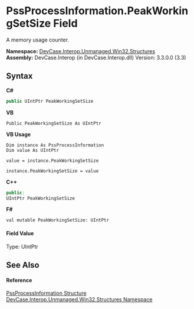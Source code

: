 # PssProcessInformation.PeakWorkingSetSize Field
 

A memory usage counter.

**Namespace:**&nbsp;<a href="N_DevCase_Interop_Unmanaged_Win32_Structures">DevCase.Interop.Unmanaged.Win32.Structures</a><br />**Assembly:**&nbsp;DevCase.Interop (in DevCase.Interop.dll) Version: 3.3.0.0 (3.3)

## Syntax

**C#**<br />
``` C#
public UIntPtr PeakWorkingSetSize
```

**VB**<br />
``` VB
Public PeakWorkingSetSize As UIntPtr
```

**VB Usage**<br />
``` VB Usage
Dim instance As PssProcessInformation
Dim value As UIntPtr

value = instance.PeakWorkingSetSize

instance.PeakWorkingSetSize = value
```

**C++**<br />
``` C++
public:
UIntPtr PeakWorkingSetSize
```

**F#**<br />
``` F#
val mutable PeakWorkingSetSize: UIntPtr
```


#### Field Value
Type: UIntPtr

## See Also


#### Reference
<a href="T_DevCase_Interop_Unmanaged_Win32_Structures_PssProcessInformation">PssProcessInformation Structure</a><br /><a href="N_DevCase_Interop_Unmanaged_Win32_Structures">DevCase.Interop.Unmanaged.Win32.Structures Namespace</a><br />